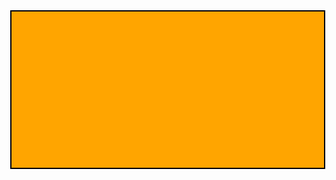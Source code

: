 <html lang="en">
<head>
  <meta charset="UTF-8">
  <meta name="viewport" content="width=device-width, initial-scale=1.0">
  <title>Parkour Game with Block Character</title>
  <style>
    body {
      margin: 0;
      overflow: hidden;
    }
    canvas {
      display: block;
      background-color: #FFA500; /* Light blue background for visibility */
      border: 2px solid black;
      margin: 0 auto;
    }
    .win-message {
      position: absolute;
      top: 50%;
      left: 50%;
      transform: translate(-50%, -50%);
      font-size: 50px;
      font-weight: bold;
      color: green;
      display: none;
      text-align: center;
    }
    .win-message a {
      display: block;
      margin-top: 20px;
      font-size: 30px;
      color: blue;
      text-decoration: underline;
      cursor: pointer;
    }
    .game-over-message {
      position: absolute;
      top: 50%;
      left: 50%;
      transform: translate(-50%, -50%);
      font-size: 40px;
      font-weight: bold;
      color: red;
      display: none;
      text-align: center;
    }
  </style>
</head>
<body>
  <canvas id="gameCanvas" width="800" height="400"></canvas>
  <div id="winMessage" class="win-message">
    You Win!
    <a id="redirectLink" href="#">Click here to proceed</a>
  </div>
  <div id="gameOverMessage" class="game-over-message">
    Game Over! Press Space to Restart
  </div>
  
  <script>
    const canvas = document.getElementById("gameCanvas");
    const ctx = canvas.getContext("2d");

    // Block character design
    let player = {
      x: 50,
      y: canvas.height - 100,
      width: 50,
      height: 50,
      dy: 0,
      gravity: 0.8,
      jumpPower: -20, // Negative value to jump upward
      isJumping: false,
      color: "#c58c85", // Character color
    };

    let obstacles = [];
    let gameSpeed = 12; // Increased speed for faster gameplay
    let score = 0;
    const winScore = 20; // Win after 20 obstacles
    let gameOver = false;

    function createObstacle() {
      let height = Math.random() * 80 + 50;
      let obstacle = {
        x: canvas.width,
        y: canvas.height - height,
        width: 20,
        height: height,
        color: "green" // Green for rectangle obstacles
      };
      obstacles.push(obstacle);
    }

    function updateObstacles() {
      for (let i = 0; i < obstacles.length; i++) {
        obstacles[i].x -= gameSpeed;
        if (obstacles[i].x + obstacles[i].width < 0) {
          obstacles.splice(i, 1);
          i--;
          score++;
        }
      }
    }

    function drawRectangle(obstacle) {
      // Draw green rectangular obstacle
      ctx.fillStyle = obstacle.color;
      ctx.fillRect(obstacle.x, obstacle.y, obstacle.width, obstacle.height);
    }

    function drawPlayer() {
      // Draw block character with face
      ctx.fillStyle = player.color;
      ctx.fillRect(player.x, player.y, player.width, player.height);

      // Add eyes
      ctx.fillStyle = "#ffffff"; // White eyes
      ctx.fillRect(player.x + 10, player.y + 10, 10, 10); // Left eye
      ctx.fillRect(player.x + 30, player.y + 10, 10, 10); // Right eye

      // Add mouth
      ctx.fillStyle = "#000000"; // Black mouth
      ctx.fillRect(player.x + 20, player.y + 30, 10, 5); // Mouth
    }

    function drawObstacles() {
      for (let i = 0; i < obstacles.length; i++) {
        drawRectangle(obstacles[i]); // Draw rectangle for each obstacle
      }
    }

    function updatePlayer() {
      if (player.isJumping) {
        player.dy += player.gravity;
        player.y += player.dy;
        if (player.y + player.height >= canvas.height) {
          player.y = canvas.height - player.height;
          player.isJumping = false;
          player.dy = 0;
        }
      }
    }

    function handleJump() {
      if (!player.isJumping) {
        player.isJumping = true;
        player.dy = player.jumpPower;
      }
    }

    function detectCollision() {
      for (let i = 0; i < obstacles.length; i++) {
        if (player.x < obstacles[i].x + obstacles[i].width &&
            player.x + player.width > obstacles[i].x &&
            player.y < obstacles[i].y + obstacles[i].height &&
            player.y + player.height > obstacles[i].y) {
          return true;
        }
      }
      return false;
    }

    function gameLoop() {
      if (gameOver) return; // Stop game if game over
      
      ctx.clearRect(0, 0, canvas.width, canvas.height);

      drawPlayer();
      drawObstacles();
      updateObstacles();
      updatePlayer();

      if (detectCollision()) {
        gameOver = true;
        document.getElementById('gameOverMessage').style.display = 'block';
        return;
      }

      if (score >= winScore) {
        document.getElementById('winMessage').style.display = 'block';
        return;
      }

      requestAnimationFrame(gameLoop);
    }

    function resetGame() {
      player.x = 50;
      player.y = canvas.height - 100;
      player.dy = 0;
      player.isJumping = false;
      obstacles = [];
      score = 0;
      gameOver = false;
      document.getElementById('gameOverMessage').style.display = 'none';
      gameLoop();
    }

    // Increase the interval between obstacles
    setInterval(createObstacle, 2500); // Obstacles appear every 2.5 seconds now

    window.addEventListener("keydown", (e) => {
      if (e.code === "Space" || e.code === "ArrowUp") {
        if (gameOver) {
          resetGame(); // Restart game if it's over
        } else {
          handleJump(); // Jump if the game is still running
        }
      }
    });

    // Redirect to another page when the win link is clicked
    const redirectLink = document.getElementById("redirectLink");
    redirectLink.addEventListener("click", function() {
      window.location.href = "https://docs.google.com/forms/d/e/1FAIpQLSfpFcSd2nrM-sI3WAGBJHL-IEluDGJpkLuKvpSu9SAotzjrjA/viewform?usp=sf_link"; // Change this to the desired URL
    });

    gameLoop();
  </script>
</body>
</html>

